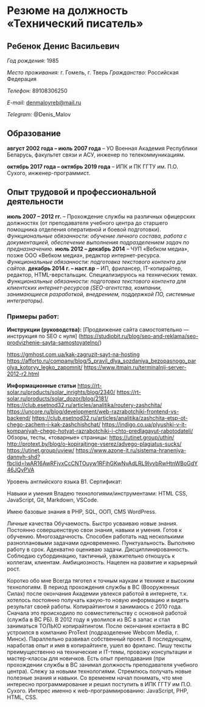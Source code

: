 # Резюме на должность «Технический писатель»

## Ребенок Денис Васильевич

*Год рождения:* 1985

*Место проживания:* г. Гомель, г. Тверь
*Гражданство:* Российская Федерация

*Телефон:* 89108306250

*E-mail:* denmaloyreb@mail.ru

*Telegram:* @Denis_Malov

## Образование

**август 2002 года – июль 2007 года** – УО Военная Академия Республики Беларусь, факультет связи и АСУ, инженер по телекоммуникациям.

**октябрь 2017 года – октябрь 2019 года** – ИПК и ПК ГГТУ им. П.О. Сухого, инженер-программист.


## Опыт трудовой и профессиональной деятельности
**июль 2007 – 2012 гг.** – Прохождение службы на различных офицерских должностях (от преподавателя учебного центра до старшего помощника отделения оперативной и боевой подготовки). *Функциональные обязанности: обучение личного состава, работа с документацией, обеспечение выполнения подразделением задач по предназначению.*
**июль 2012 – декабрь 2014** – ЧУП «Вебком медиа», позже ООО «Вебком медиа», редактор интернет-ресурса. *Функциональные обязанности: подготовка текстового контента для сайтов.*
**декабрь 2014 г. – наст.вр** –  ИП, фрилансер, IT-копирайтер, редактор, HTML-верстальщик. Специализируюсь на технических темах. *Функциональные обязанности: подготовка текстового контента для клиентских интернет-ресурсов (SEO-агентства, компании, занимающиеся разработкой, внедрением, поддержкой ПО, системные интеграторы).* 
### Примеры работ:
**Инструкции (руководства):**
[Продвижение сайта самостоятельно — инструкция по SEO с нуля] (https://studiobit.ru/blog/seo-and-reklama/seo-prodvizhenie-sayta-samostoyatelno/)

https://gmhost.com.ua/kak-zagruzit-sayt-na-hosting
https://afforto.ru/company/blog/5_pravil_dlya_sozdaniya_bezopasnogo_parolya_kotoryy_legko_zapomnit/
https://www.itmain.ru/terminalnij-server-2012-r2.html

**Информационные статьи**
https://rt-solar.ru/products/solar_inrights/blog/2340/
https://rt-solar.ru/products/solar_dozor/blog/2181/
https://club.esetnod32.ru/articles/analitika/routery-zashchita/
https://uncore.ru/blog/development/web-razrabotchiki-frontend-vs-backend/
https://club.esetnod32.ru/articles/analitika/zashchita-etsp-ot-chego-zachem-i-kak-zashchishchat/
https://indigo.co.ua/plyushki-v-it-kompaniyah-chego-hotyat-razrabotchiki-i-chto-predlagayut-rabotodateli/
Обзоры, тесты, «товарные» страницы:
https://utinet.group/uthin/
http://protext.by/blog/o-kopirajtinge-vserez/advego-plagiatus-sucks/
https://utinet.group/uview/
https://www.azone-it.ru/sistema-hraneniya-dannyh-shd?fbclid=IwAR16AwRFjvxCcCNTOuyw1RFihGKwNvAdLRL9IvvbRwHtnWBoGdY46JQyPVA


Уровень английского языка
B1.
Сертификат:

Навыки и умения
Владею технологиями/инструментами:
HTML
CSS,
JavaScript,
Git,
Markdown,
VSCode.

Имею базовые знания в PHP, SQL, ООП, CMS WordPress.

Личные качества
Обучаемость. Быстро усваиваю новые знания. Постоянно совершенствую свои знания, навыки и умения. Готов к обучению.
Многозадачность. Способен работать над несколькими разноплановыми задачами одновременно. 
Пунктуальность. Выполняю работу в срок. Адекватно оцениваю задачи. 
Дисциплинированность. Соблюдаю субординацию, тактичный, уважительно отношусь к коллегам, клиентам.
Амбициозность. Нацелен на развитие и карьерный рост.


Коротко обо мне
Всегда тяготел к точным наукам и технике и высоким технологиям. В период прохождения службы в ВС (Вооруженных Силах) после окончания Академии увлекся работой в интернете, т.к. хотелось постоянно получать какую-то новую информацию и видеть результат своей работы.
Копирайтингом я занимаюсь с 2010 года. Сначала это происходило по совместительству с основной работой (служба в ВС РБ). В 2012 году я уволился из ВС в запас и стал заниматься ТОЛЬКО копирайтингом.
После окончания контакта в ВС устроился в компанию ProText (подразделение Webcom Media, г. Минск). Параллельно развивал собственный проект. В последующем, наработав опыт и имя в копирайтинге, ушел во фриланс. 
Пишу тексты преимущественно на технические и IT-темы, провожу консультации и мастер-классы для новичков. Есть опыт преподавания (при прохождении службы в ВС занимал должность преподавателя учебного центра). 
Слежу за новыми технологиями. Стремлюсь получать новые полезные знания и навыки. 
Со временем начал понимать, что мне интересно программирование и решил поступить в ИПК ГГТУ им П.О. Сухого. Интерес именно к web-программированию: JavaScript, PHP, HTML, CSS.



